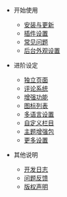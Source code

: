 - 开始使用
	- [安装与更新](/start)
	- [插件设置](/plugin)
    - [常见问题](/common-problem)
    - [后台外观设置](/setting)

- 进阶设定
	- [独立页面](/page)
	- [评论系统](/comment)
	- [增强功能](/functions)
	- [图标列表](/icons)
	- [多语言设置](/i18n)
	- [自定义栏目](/customize)
	- [主题增强包](/enhancedPackage)
	- [更多设置](/others)

- 其他说明
	- [开发日志](/changelog)
	- [问题反馈](/feedback)
	- [版权声明](/copyright)
